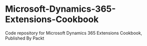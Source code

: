 # Microsoft-Dynamics-365-Extensions-Cookbook
Code repository for Microsoft Dynamics 365 Extensions Cookbook, Published By Packt
